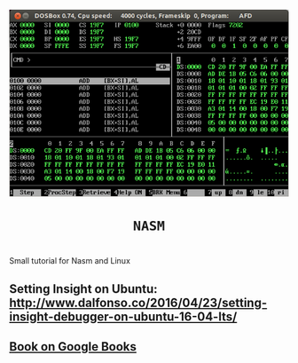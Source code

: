 <h1 align="center">
	<br><img src="logo.jpg" alt="logo"><br>

	NASM
</h1>


#

Small tutorial for Nasm and Linux


## Setting Insight on Ubuntu: http://www.dalfonso.co/2016/04/23/setting-insight-debugger-on-ubuntu-16-04-lts/

## [Book on Google Books](https://books.google.com.br/books?id=veMTOpapeZkC)

